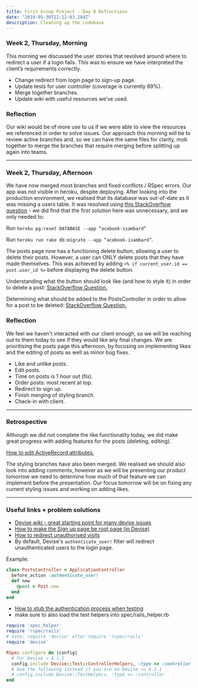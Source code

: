 ```yaml
---
title: First Group Project - Day 8 Reflections
date: "2019-05-30T22:12:03.284Z"
description: Cleaning up the codebase
---
```


### Week 2, Thursday, Morning
This morning we discussed the user stories that revolved around where to redirect a user if a login fails. This was to ensure we have interpreted the client’s requirements correctly.

* Change redirect from login page to sign-up page.
* Update tests for user controller (coverage is currently 89%).
* Merge together branches.
* Update wiki with useful resources we’ve used.


### Reflection
Our wiki would be of more use to us if we were able to view the resources we referenced in order to solve issues. Our approach this morning will be to review active branches and, so we can have the same files for clarity, mob together to merge the branches that require merging before splitting up again into teams.

---

### Week 2, Thursday, Afternoon
We have now merged most branches and fixed conflicts / RSpec errors. Our app was not visible in heroku, despite deploying. After looking into the production environment, we realised that its database was out-of-date as it was missing a users table.
It was resolved using [this StackOverflow question](https://stackoverflow.com/questions/28416156/devise-user-sign-up-on-heroku-deployment) - we did find that the first solution here was unnecessary, and we only needed to:

Run `heroku pg:reset DATABASE --app “acebook-isambard”`

Run `heroku run rake db:migrate --app “acebook-isambard”`. 

The posts page now has a functioning delete button, allowing a user to delete their posts. However, a user can ONLY delete posts that they have made themselves. This was achieved by adding `<% if current_user.id == post.user_id %>` before displaying the delete button.

Understanding what the button should look like (and how to style it) in order to delete a post: [StackOverflow Question.](https://stackoverflow.com/questions/47966824/style-rails-button-to/47966832)

Determining what should be added to the PostsController in order to allow for a post to be deleted: [StackOverflow Question.](https://stackoverflow.com/questions/4177686/how-do-you-delete-an-activerecord-object)

### Reflection
We feel we haven't interacted with our client enough, so we will be reaching out to them today to see if they would like any final changes. We are prioritising the posts page this afternoon, by focusing on implementing likes and the editing of posts as well as minor bug fixes.

* Like and unlike posts.
* Edit posts.
* Time on posts is 1 hour out (fix).
* Order posts: most recent at top.
* Redirect to sign up.
* Finish merging of styling branch.
* Check-in with client.

---

### Retrospective
Although we did not complete the like functionality today, we did make great progress with adding features for the posts (deleting, editing).

[How to edit ActiveRecord attributes.](https://zaiste.net/rails_activerecord_updating_attributes_object_fields/)

The styling branches have also been merged. We realised we should also look into adding comments, however as we will be presenting our product tomorrow we need to determine how much of that feature we can implement before the presentation. Our focus tomorrow will be on fixing any current styling issues and working on adding likes.

---

### Useful links + problem solutions
* [Devise wiki - great starting point for many devise issues](https://github.com/plataformatec/devise/wiki/_pages)
* [How to make the Sign up page be root page (in Devise)](https://stackoverflow.com/questions/18903145/how-to-make-sign-up-page-be-root-page-in-devise)
* [How to redirect unauthorised visits](https://github.com/plataformatec/devise/wiki/Redirect-to-new-registration-(sign-up)-path-if-unauthenticated)
* By default, Devise's `authenticate_user!` filter will redirect unauthenticated users to the login page. 

Example:
```ruby
class PostsController < ApplicationController
  before_action :authenticate_user!
  def new
    @post = Post.new
  end
end
```

* [How to stub the authentication process when testing](https://github.com/plataformatec/devise/wiki/How-To:-Stub-authentication-in-controller-specs)
* make sure to also load the test helpers into spec/rails_helper.rb

```ruby
require 'spec_helper'
require 'rspec/rails'
# note: require 'devise' after require 'rspec/rails'
require 'devise'

RSpec.configure do |config|
  # For Devise > 4.1.1
  config.include Devise::Test::ControllerHelpers, :type => :controller
  # Use the following instead if you are on Devise <= 4.1.1
  # config.include Devise::TestHelpers, :type => :controller
end
```

